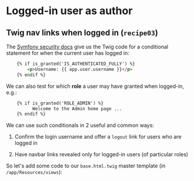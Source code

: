 
# Logged-in user as author

## Twig nav links when logged in (`recipe03`)

The [Symfony security docs](http://symfony.com/doc/current/security.html#retrieving-the-user-in-a-template) give us the Twig code for a conditional statement for when the current user has logged in:

```html
    {% if is_granted('IS_AUTHENTICATED_FULLY') %}
        <p>Username: {{ app.user.username }}</p>
    {% endif %}
```

We can also test for which **role** a user may have granted when logged-in, e.g.:

```html
    {% if is_granted('ROLE_ADMIN') %}
          Welcome to the Admin home page ...
    {% endif %}
```

We can use such conditionals in 2 useful and common ways:

1. Confirm the login username and offer a `logout` link for users who are logged in

1. Have navbar links revealed only for logged-in users (of particular roles)

So let's add some code to our `base.html.twig` master template (in `/app/Resources/views`):

```html
```


